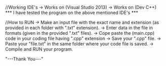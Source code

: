 //Working IDE's
-> Works on (Visual Studio 2013)
-> Works on (Dev C++)
*** I have tested the program on the above mentioned IDE's ***

//How to RUN
-> Make an input file with the exact name and extension (as provided in each folder with ".txt" extension).
-> Enter data in the file in formats (given in the provided ".txt" files).
-> Cope paste the (main.cpp) code in your coding file having ".cpp" extension
-> Save your ".cpp" file.
-> Paste your "file.txt" in the same folder where your code file is saved.
-> Compile and RUN your program.

"---Thank You---"
